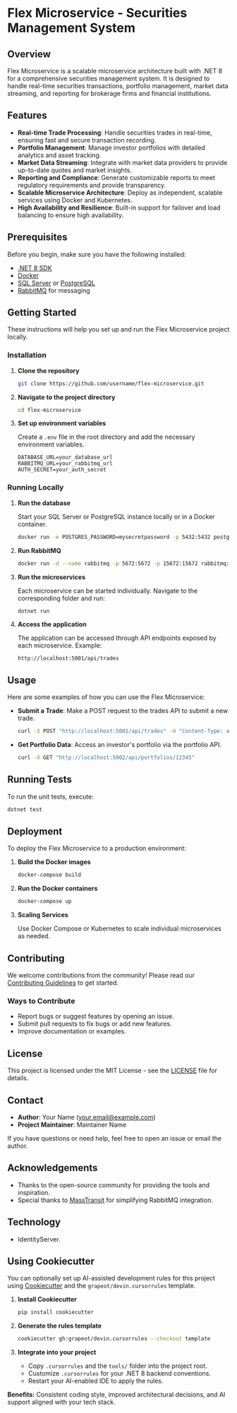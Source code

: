 # Flex Microservice - Securities Management System

## Overview

Flex Microservice is a scalable microservice architecture built with .NET 8 for a comprehensive securities management system. It is designed to handle real-time securities transactions, portfolio management, market data streaming, and reporting for brokerage firms and financial institutions.

## Features

- **Real-time Trade Processing**: Handle securities trades in real-time, ensuring fast and secure transaction recording.
- **Portfolio Management**: Manage investor portfolios with detailed analytics and asset tracking.
- **Market Data Streaming**: Integrate with market data providers to provide up-to-date quotes and market insights.
- **Reporting and Compliance**: Generate customizable reports to meet regulatory requirements and provide transparency.
- **Scalable Microservice Architecture**: Deploy as independent, scalable services using Docker and Kubernetes.
- **High Availability and Resilience**: Built-in support for failover and load balancing to ensure high availability.

## Prerequisites

Before you begin, make sure you have the following installed:

- [.NET 8 SDK](https://dotnet.microsoft.com/)
- [Docker](https://docs.docker.com/get-docker/)
- [SQL Server](https://www.microsoft.com/en-us/sql-server/sql-server-downloads) or [PostgreSQL](https://www.postgresql.org/download/)
- [RabbitMQ](https://www.rabbitmq.com/download.html) for messaging

## Getting Started

These instructions will help you set up and run the Flex Microservice project locally.

### Installation

1. **Clone the repository**

   ```bash
   git clone https://github.com/username/flex-microservice.git
   ```

2. **Navigate to the project directory**

   ```bash
   cd flex-microservice
   ```

3. **Set up environment variables**

   Create a `.env` file in the root directory and add the necessary environment variables.

   ```
   DATABASE_URL=your_database_url
   RABBITMQ_URL=your_rabbitmq_url
   AUTH_SECRET=your_auth_secret
   ```

### Running Locally

1. **Run the database**

   Start your SQL Server or PostgreSQL instance locally or in a Docker container.

   ```bash
   docker run -e POSTGRES_PASSWORD=mysecretpassword -p 5432:5432 postgres
   ```

2. **Run RabbitMQ**

   ```bash
   docker run -d --name rabbitmq -p 5672:5672 -p 15672:15672 rabbitmq:3-management
   ```

3. **Run the microservices**

   Each microservice can be started individually. Navigate to the corresponding folder and run:

   ```bash
   dotnet run
   ```

4. **Access the application**

   The application can be accessed through API endpoints exposed by each microservice. Example:

   ```
   http://localhost:5001/api/trades
   ```

## Usage

Here are some examples of how you can use the Flex Microservice:

- **Submit a Trade**: Make a POST request to the trades API to submit a new trade.
  ```bash
  curl -X POST "http://localhost:5001/api/trades" -H "Content-Type: application/json" -d '{"symbol": "AAPL", "quantity": 100, "price": 150.25}'
  ```
- **Get Portfolio Data**: Access an investor's portfolio via the portfolio API.
  ```bash
  curl -X GET "http://localhost:5002/api/portfolios/12345"
  ```

## Running Tests

To run the unit tests, execute:

```bash
dotnet test
```

## Deployment

To deploy the Flex Microservice to a production environment:

1. **Build the Docker images**

   ```bash
   docker-compose build
   ```

2. **Run the Docker containers**

   ```bash
   docker-compose up
   ```

3. **Scaling Services**

   Use Docker Compose or Kubernetes to scale individual microservices as needed.

## Contributing

We welcome contributions from the community! Please read our [Contributing Guidelines](CONTRIBUTING.md) to get started.

### Ways to Contribute

- Report bugs or suggest features by opening an issue.
- Submit pull requests to fix bugs or add new features.
- Improve documentation or examples.

## License

This project is licensed under the MIT License - see the [LICENSE](link/to/license) file for details.

## Contact

- **Author**: Your Name ([your.email@example.com](mailto:your.email@example.com))
- **Project Maintainer**: Maintainer Name

If you have questions or need help, feel free to open an issue or email the author.

## Acknowledgements

- Thanks to the open-source community for providing the tools and inspiration.
- Special thanks to [MassTransit](https://masstransit-project.com/) for simplifying RabbitMQ integration.

## Technology
- IdentityServer.

## Using Cookiecutter

You can optionally set up AI-assisted development rules for this project using [Cookiecutter](https://cookiecutter.readthedocs.io/) and the `grapeot/devin.cursorrules` template.

1. **Install Cookiecutter**

   ```bash
   pip install cookiecutter
   ```

2. **Generate the rules template**

   ```bash
   cookiecutter gh:grapeot/devin.cursorrules --checkout template
   ```

3. **Integrate into your project**

   * Copy `.cursorrules` and the `tools/` folder into the project root.
   * Customize `.cursorrules` for your .NET 8 backend conventions.
   * Restart your AI-enabled IDE to apply the rules.

**Benefits:** Consistent coding style, improved architectural decisions, and AI support aligned with your tech stack.
